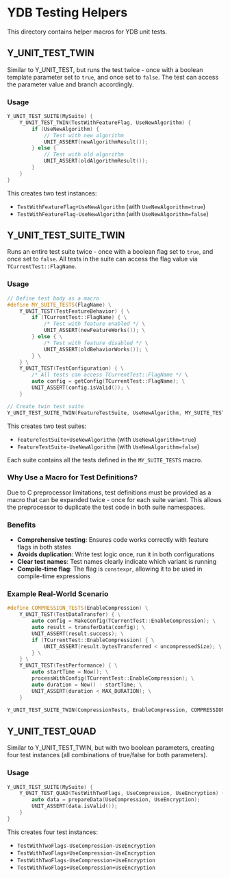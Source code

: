 # YDB Testing Helpers

This directory contains helper macros for YDB unit tests.

## Y_UNIT_TEST_TWIN

Similar to Y_UNIT_TEST, but runs the test twice - once with a boolean template parameter set to `true`, and once set to `false`. The test can access the parameter value and branch accordingly.

### Usage

```cpp
Y_UNIT_TEST_SUITE(MySuite) {
    Y_UNIT_TEST_TWIN(TestWithFeatureFlag, UseNewAlgorithm) {
        if (UseNewAlgorithm) {
            // Test with new algorithm
            UNIT_ASSERT(newAlgorithmResult());
        } else {
            // Test with old algorithm
            UNIT_ASSERT(oldAlgorithmResult());
        }
    }
}
```

This creates two test instances:
- `TestWithFeatureFlag+UseNewAlgorithm` (with `UseNewAlgorithm=true`)
- `TestWithFeatureFlag-UseNewAlgorithm` (with `UseNewAlgorithm=false`)

## Y_UNIT_TEST_SUITE_TWIN

Runs an entire test suite twice - once with a boolean flag set to `true`, and once set to `false`. All tests in the suite can access the flag value via `TCurrentTest::FlagName`.

### Usage

```cpp
// Define test body as a macro
#define MY_SUITE_TESTS(FlagName) \
    Y_UNIT_TEST(TestFeatureBehavior) { \
        if (TCurrentTest::FlagName) { \
            /* Test with feature enabled */ \
            UNIT_ASSERT(newFeatureWorks()); \
        } else { \
            /* Test with feature disabled */ \
            UNIT_ASSERT(oldBehaviorWorks()); \
        } \
    } \
    Y_UNIT_TEST(TestConfiguration) { \
        /* All tests can access TCurrentTest::FlagName */ \
        auto config = getConfig(TCurrentTest::FlagName); \
        UNIT_ASSERT(config.isValid()); \
    }

// Create twin test suite
Y_UNIT_TEST_SUITE_TWIN(FeatureTestSuite, UseNewAlgorithm, MY_SUITE_TESTS)
```

This creates two test suites:
- `FeatureTestSuite+UseNewAlgorithm` (with `UseNewAlgorithm=true`)
- `FeatureTestSuite-UseNewAlgorithm` (with `UseNewAlgorithm=false`)

Each suite contains all the tests defined in the `MY_SUITE_TESTS` macro.

### Why Use a Macro for Test Definitions?

Due to C preprocessor limitations, test definitions must be provided as a macro that can be expanded twice - once for each suite variant. This allows the preprocessor to duplicate the test code in both suite namespaces.

### Benefits

- **Comprehensive testing**: Ensures code works correctly with feature flags in both states
- **Avoids duplication**: Write test logic once, run it in both configurations
- **Clear test names**: Test names clearly indicate which variant is running
- **Compile-time flag**: The flag is `constexpr`, allowing it to be used in compile-time expressions

### Example Real-World Scenario

```cpp
#define COMPRESSION_TESTS(EnableCompression) \
    Y_UNIT_TEST(TestDataTransfer) { \
        auto config = MakeConfig(TCurrentTest::EnableCompression); \
        auto result = transferData(config); \
        UNIT_ASSERT(result.success); \
        if (TCurrentTest::EnableCompression) { \
            UNIT_ASSERT(result.bytesTransferred < uncompressedSize); \
        } \
    } \
    Y_UNIT_TEST(TestPerformance) { \
        auto startTime = Now(); \
        processWithConfig(TCurrentTest::EnableCompression); \
        auto duration = Now() - startTime; \
        UNIT_ASSERT(duration < MAX_DURATION); \
    }

Y_UNIT_TEST_SUITE_TWIN(CompressionTests, EnableCompression, COMPRESSION_TESTS)
```

## Y_UNIT_TEST_QUAD

Similar to Y_UNIT_TEST_TWIN, but with two boolean parameters, creating four test instances (all combinations of true/false for both parameters).

### Usage

```cpp
Y_UNIT_TEST_SUITE(MySuite) {
    Y_UNIT_TEST_QUAD(TestWithTwoFlags, UseCompression, UseEncryption) {
        auto data = prepareData(UseCompression, UseEncryption);
        UNIT_ASSERT(data.isValid());
    }
}
```

This creates four test instances:
- `TestWithTwoFlags-UseCompression-UseEncryption`
- `TestWithTwoFlags+UseCompression-UseEncryption`
- `TestWithTwoFlags-UseCompression+UseEncryption`
- `TestWithTwoFlags+UseCompression+UseEncryption`
